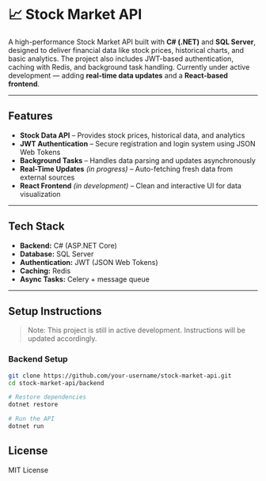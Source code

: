 # 📈 Stock Market API

A high-performance Stock Market API built with **C# (.NET)** and **SQL Server**, designed to deliver financial data like stock prices, historical charts, and basic analytics. The project also includes JWT-based authentication, caching with Redis, and background task handling. Currently under active development — adding **real-time data updates** and a **React-based frontend**.

---

##  Features

-  **Stock Data API** – Provides stock prices, historical data, and analytics
-  **JWT Authentication** – Secure registration and login system using JSON Web Tokens
-  **Background Tasks** – Handles data parsing and updates asynchronously
-  **Real-Time Updates** *(in progress)* – Auto-fetching fresh data from external sources
-  **React Frontend** *(in development)* – Clean and interactive UI for data visualization

---

##  Tech Stack

- **Backend:** C# (ASP.NET Core)
- **Database:** SQL Server
- **Authentication:** JWT (JSON Web Tokens)
- **Caching:** Redis
- **Async Tasks:** Celery + message queue

---

##  Setup Instructions

> Note: This project is still in active development. Instructions will be updated accordingly.

### Backend Setup

```bash
git clone https://github.com/your-username/stock-market-api.git
cd stock-market-api/backend

# Restore dependencies
dotnet restore

# Run the API
dotnet run
``` 

##  License

MIT License
